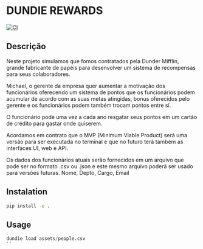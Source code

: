 # DUNDIE REWARDS


[![CI](https://github.com/alletsc/dundie-rewards/actions/workflows/main.yml/badge.svg)](https://github.com/alletsc/dundie-rewards/actions/workflows/main.yml)

## Descrição

Neste projeto simulamos que fomos contratados pela Dunder Mifflin, grande fabricante de papéis para desenvolver um sistema de recompensas para seus colaboradores.

Michael, o gerente da empresa quer aumentar a motivação dos funcionários oferecendo um sistema de pontos que os funcionários podem acumular de acordo com as suas metas atingidas, bonus oferecidos pelo gerente e os funcionários podem também trocam pontos entre sí.

O funcionário pode uma vez a cada ano resgatar seus pontos em um cartão de crédito para gastar onde quiserem.

Acordamos em contrato que o MVP (Minimum Viable Product) será uma versão para ser executada no terminal e que no futuro terá também as interfaces UI, web e API.

Os dados dos funcionários atuais serão fornecidos em um arquivo que pode ser no formato .csv ou .json e este mesmo arquivo poderá ser usado para versões futuras. Nome, Depto, Cargo, Email

## Instalation

```bash
pip install -e .
```

## Usage

```python
dundie load assets/people.csv
``
